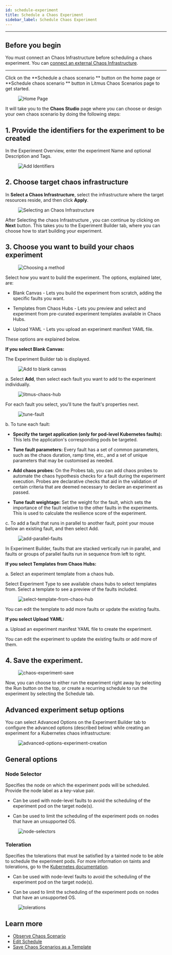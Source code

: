 ```yaml
---
id: schedule-experiment
title: Schedule a Chaos Experiment
sidebar_label: Schedule Chaos Experiment
---
```


---

## Before you begin

You must connect an Chaos Infrastructure before scheduling a chaos experiment. You can [connect an external Chaos Infrastructure](../litmusctl/installation.md).

---

Click on the **Schedule a chaos scenario ** button on the home page or **Schedule chaos scenario ** button in Litmus Chaos Scenarios page to get started.

<figure>
<img src={require('../assets/user-guides/injecting-fault/schedule-workflow/new-experiment-overview-home.png').default} alt="Home Page" />
</figure>

It will take you to the **Chaos Studio** page where you can choose or design your own chaos scenario by doing the following steps:

## 1. Provide the identifiers for the experiment to be created

In the Experiment Overview, enter the experiment Name and optional Description and Tags.

<figure>
<img src={require('../assets/user-guides/injecting-fault/schedule-workflow/new-experiment-identifiers.png').default} alt="Add Identifiers" />
</figure>

## 2. Choose target chaos infrastructure

In **Select a Chaos Infrastructure**, select the infrastructure where the target resources reside, and then click **Apply**.

<figure>
<img src={require('../assets/user-guides/injecting-fault/schedule-workflow/new-experiment-infra-select.png').default} alt="Selecting an Chaos Infrastructure " />
</figure>

After Selecting the chaos Infrastructure , you can continue by clicking on **Next** button. This takes you to the Experiment Builder tab, where you can choose how to start building your experiment.

## 3. Choose you want to build your chaos experiment

<figure>
<img src={require('../assets/user-guides/injecting-fault/schedule-workflow/new-experiment-choose-method.png').default} alt="Choosing a method " />
</figure>

Select how you want to build the experiment. The options, explained later, are:

- Blank Canvas - Lets you build the experiment from scratch, adding the specific faults you want.

- Templates from Chaos Hubs - Lets you preview and select and experiment from pre-curated experiment templates available in Chaos Hubs.

- Upload YAML - Lets you upload an experiment manifest YAML file.

These options are explained below.

**If you select Blank Canvas:**

The Experiment Builder tab is displayed.

<figure>
<img src={require('../assets/user-guides/injecting-fault/schedule-workflow/new-experiment-blank-canvas.png').default} alt="Add to blank canvas" />
</figure>

a. Select **Add**, then select each fault you want to add to the experiment individually.

<figure>
<img src={require('../assets/user-guides/injecting-fault/schedule-workflow/litmus-chaos-hub.png').default} alt="litmus-chaos-hub" />
</figure>

For each fault you select, you'll tune the fault's properties next.

<figure>
<img src={require('../assets/user-guides/injecting-fault/schedule-workflow/tune-fault.png').default} alt="tune-fault" />
</figure>

b. To tune each fault:

- **Specify the target application (only for pod-level Kubernetes faults):** This lets the application's corresponding pods be targeted.

- **Tune fault parameters:** Every fault has a set of common parameters, such as the chaos duration, ramp time, etc., and a set of unique parameters that may be customised as needed.

- **Add chaos probes:** On the Probes tab, you can add chaos probes to automate the chaos hypothesis checks for a fault during the experiment execution. Probes are declarative checks that aid in the validation of certain criteria that are deemed necessary to declare an experiment as passed.

- **Tune fault weightage:** Set the weight for the fault, which sets the importance of the fault relative to the other faults in the experiments. This is used to calculate the resilience score of the experiment.

c. To add a fault that runs in parallel to another fault, point your mouse below an existing fault, and then select Add.

<figure>
<img src={require('../assets/user-guides/injecting-fault/schedule-workflow/add-parallel-faults.png').default} alt="add-parallel-faults" />
</figure>

In Experiment Builder, faults that are stacked vertically run in parallel, and faults or groups of parallel faults run in sequence from left to right.

**If you select Templates from Chaos Hubs:**

a. Select an experiment template from a chaos hub.

Select Experiment Type to see available chaos hubs to select templates from.
Select a template to see a preview of the faults included.

<figure>
<img src={require('../assets/user-guides/injecting-fault/schedule-workflow/select-template-from-chaos-hub.png').default} alt="select-template-from-chaos-hub" />
</figure>

You can edit the template to add more faults or update the existing faults.

**If you select Upload YAML:**

a. Upload an experiment manifest YAML file to create the experiment.

You can edit the experiment to update the existing faults or add more of them.

## 4. Save the experiment.

<figure>
<img src={require('../assets/user-guides/injecting-fault/schedule-workflow/chaos-experiment-save.png').default} alt="chaos-experiment-save" />
</figure>

Now, you can choose to either run the experiment right away by selecting the Run button on the top, or create a recurring schedule to run the experiment by selecting the Schedule tab.

## Advanced experiment setup options

You can select Advanced Options on the Experiment Builder tab to configure the advanced options (described below) while creating an experiment for a Kubernetes chaos infrastructure:

<figure>
<img src={require('../assets/user-guides/injecting-fault/schedule-workflow/advanced-options-experiment-creation.png').default} alt="advanced-options-experiment-creation" />
</figure>

## General options

### Node Selector

Specifies the node on which the experiment pods will be scheduled. Provide the node label as a key-value pair.

- Can be used with node-level faults to avoid the scheduling of the experiment pod on the target node(s).

- Can be used to limit the scheduling of the experiment pods on nodes that have an unsupported OS.

<figure>
<img src={require('../assets/user-guides/injecting-fault/schedule-workflow/node-selectors.png').default} alt="node-selectors" />
</figure>

### Toleration

Specifies the tolerations that must be satisfied by a tainted node to be able to schedule the experiment pods. For more information on taints and tolerations, go to the [Kubernetes documentation](https://kubernetes.io/docs/concepts/scheduling-eviction/taint-and-toleration/).

- Can be used with node-level faults to avoid the scheduling of the experiment pod on the target node(s).

- Can be used to limit the scheduling of the experiment pods on nodes that have an unsupported OS.

<figure>
<img src={require('../assets/user-guides/injecting-fault/schedule-workflow/tolerations.png').default} alt="tolerations" />
</figure>

## Learn more

- [Observe Chaos Scenario ](observe-experiment.md)
- [Edit Schedule](edit-schedule.md)
- [Save Chaos Scenarios as a Template](save-as-template.md)
